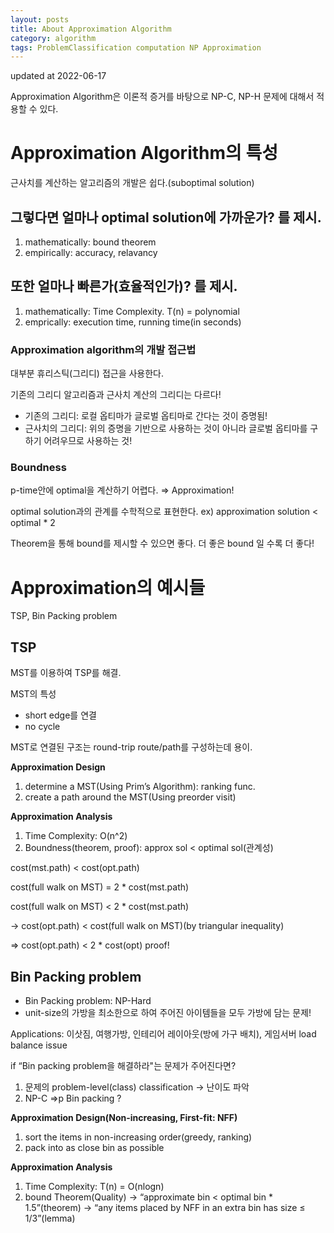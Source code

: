 ```yaml
---
layout: posts
title: About Approximation Algorithm
category: algorithm
tags: ProblemClassification computation NP Approximation
---
```


updated at 2022-06-17

Approximation Algorithm은 이론적 증거를 바탕으로 NP-C, NP-H 문제에 대해서 적용할 수 있다.

# Approximation Algorithm의 특성

근사치를 계산하는 알고리즘의 개발은 쉽다.(suboptimal solution)

## 그렇다면 얼마나 optimal solution에 가까운가? 를 제시.

1. mathematically: bound theorem
2. empirically: accuracy, relavancy

## 또한 얼마나 빠른가(효율적인가)? 를 제시.

1. mathematically: Time Complexity. T(n) = polynomial
2. emprically: execution time, running time(in seconds)

### Approximation algorithm의 개발 접근법

대부분 휴리스틱(그리디) 접근을 사용한다.

기존의 그리디 알고리즘과 근사치 계산의 그리디는 다르다!

- 기존의 그리디: 로컬 옵티마가 글로벌 옵티마로 간다는 것이 증명됨!
- 근사치의 그리디: 위의 증명을 기반으로 사용하는 것이 아니라 글로벌 옵티마를 구하기 어려우므로 사용하는 것!

### Boundness

p-time안에 optimal을 계산하기 어렵다. ⇒ Approximation!

optimal solution과의 관계를 수학적으로 표현한다.
ex) approximation solution < optimal \* 2

Theorem을 통해 bound를 제시할 수 있으면 좋다.
더 좋은 bound 일 수록 더 좋다!

# Approximation의 예시들

TSP, Bin Packing problem

## TSP

MST를 이용하여 TSP를 해결.

MST의 특성

- short edge를 연결
- no cycle

MST로 연결된 구조는 round-trip route/path를 구성하는데 용이.

**Approximation Design**

1. determine a MST(Using Prim’s Algorithm): ranking func.
2. create a path around the MST(Using preorder visit)

**Approximation Analysis**

1. Time Complexity: O(n^2)
2. Boundness(theorem, proof): approx sol < optimal sol(관계성)

cost(mst.path) < cost(opt.path)

cost(full walk on MST) = 2 \* cost(mst.path)

cost(full walk on MST) < 2 \* cost(mst.path)

→ cost(opt.path) < cost(full walk on MST)(by triangular inequality)

⇒ cost(opt.path) < 2 \* cost(opt) proof!

## Bin Packing problem

- Bin Packing problem: NP-Hard
- unit-size의 가방을 최소한으로 하여 주어진 아이템들을 모두 가방에 담는 문제!

Applications: 이삿짐, 여행가방, 인테리어 레이아웃(방에 가구 배치), 게임서버 load balance issue

if “Bin packing problem을 해결하라"는 문제가 주어진다면?

1. 문제의 problem-level(class) classification → 난이도 파악
2. NP-C ⇒p Bin packing ?

**Approximation Design(Non-increasing, First-fit: NFF)**

1. sort the items in non-increasing order(greedy, ranking)
2. pack into as close bin as possible

**Approximation Analysis**

1. Time Complexity: T(n) = O(nlogn)
2. bound Theorem(Quality)
   → “approximate bin < optimal bin \* 1.5”(theorem)
   → “any items placed by NFF in an extra bin has size ≤ 1/3”(lemma)
